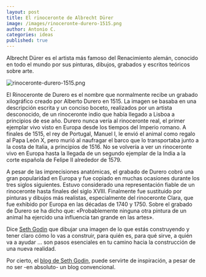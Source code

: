 ```yaml
---
layout: post
title: El rinoceronte de Albrecht Dürer
image: /images/rinoceronte-durero-1515.png
author: Antonio C.
categories: ideas
published: true 
---
```


Albrecht Dürer es el artista más famoso del Renacimiento alemán, conocido en todo el mundo por sus pinturas, dibujos, grabados y escritos teóricos sobre arte. 

![rinoceronte-durero-1515.png]({{site.baseurl}}/images/rinoceronte-durero-1515.png)

El Rinoceronte de Durero es el nombre que normalmente recibe un grabado xilográfico creado por Alberto Durero en 1515. La imagen se basaba en una descripción escrita y un conciso boceto, realizados por un artista desconocido, de un rinoceronte indio que había llegado a Lisboa a principios de ese año. Durero nunca vería al rinoceronte real, el primer ejemplar vivo visto en Europa desde los tiempos del Imperio romano. A finales de 1515, el rey de Portugal, Manuel I, le envió el animal como regalo al Papa León X, pero murió al naufragar el barco que lo transportaba junto a la costa de Italia, a principios de 1516. No se volvería a ver un rinoceronte vivo en Europa hasta la llegada de un segundo ejemplar de la India a la corte española de Felipe II alrededor de 1579.

A pesar de las imprecisiones anatómicas, el grabado de Durero cobró una gran popularidad en Europa y fue copiado en muchas ocasiones durante los tres siglos siguientes. Estuvo considerado una representación fiable de un rinoceronte hasta finales del siglo XVIII. Finalmente fue sustituido por pinturas y dibujos más realistas, especialmente del rinoceronte Clara, que fue exhibido por Europa en las décadas de 1740 y 1750. Sobre el grabado de Durero se ha dicho que: «Probablemente ninguna otra pintura de un animal ha ejercido una influencia tan grande en las artes».

Dice [Seth Godin](https://www.blogpocket.com/2015/10/22/seth-godin-como-conseguir-que-tus-ideas-se-propaguen/) que dibujar una imagen de lo que estás construyendo y tener claro cómo lo vas a construir, para quién es, para qué sirve, a quién va a ayudar ... son pasos esenciales en tu camino hacia la construcción de una nueva realidad.

Por cierto, el [blog de Seth Godin](https://seths.blog/), puede servirte de inspiración, a pesar de no ser -en absoluto- un blog convencional.

